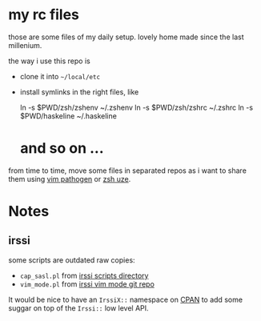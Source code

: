 # my rc files

those are some files of my daily setup. lovely home made since the last millenium.

the way i use this repo is

* clone it into `~/local/etc`
* install symlinks in the right files, like 

    ln -s $PWD/zsh/zshenv ~/.zshenv 
    ln -s $PWD/zsh/zshrc ~/.zshrc 
    ln -s $PWD/haskeline ~/.haskeline
    # and so on ...

from time to time, move some files in separated repos as i want to share them 
using [vim pathogen](https://github.com/tpope/vim-pathogen)
or [zsh uze](https://github.com/eiro/uze).

# Notes

## irssi

some scripts are outdated raw copies: 

* `cap_sasl.pl` from [irssi scripts directory](http://scripts.irssi.org/)
* `vim_mode.pl` from [irssi vim  mode git repo](https://github.com/shabble/irssi-scripts/tree/master/vim-mode)

It would be nice to have an `IrssiX::` namespace on [CPAN](http://metacpan.org)
to add some suggar on top of the `Irssi::` low level API.

